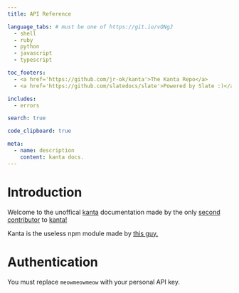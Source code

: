 ```yaml
---
title: API Reference

language_tabs: # must be one of https://git.io/vQNgJ
  - shell
  - ruby
  - python
  - javascript
  - typescript

toc_footers:
  - <a href='https://github.com/jr-ok/kanta'>The Kanta Repo</a>
  - <a href='https://github.com/slatedocs/slate'>Powered by Slate :)</a>

includes:
  - errors

search: true

code_clipboard: true

meta:
  - name: description
    content: kanta docs.
---
```


# Introduction

Welcome to the unoffical [kanta](https://github.com/jr-ok/kanta) documentation made by the only [second contributor](https://github.com/klleen) to [kanta!](https://github.com/jr-ok/kanta)

Kanta is the useless npm module made by [this guy.](https://github.com/jr-ok)

# Authentication

<aside class="notice">
You must replace <code>meowmeowmeow</code> with your personal API key.
</aside>
